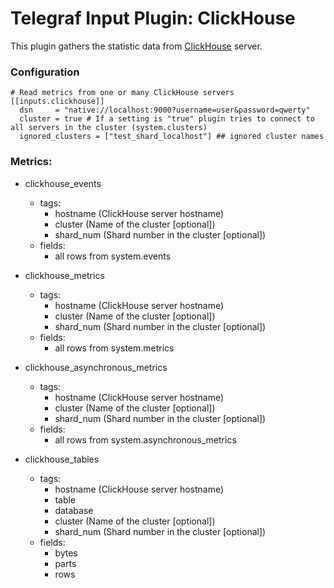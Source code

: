 # Telegraf Input Plugin: ClickHouse

This plugin gathers the statistic data from [ClickHouse](https://github.com/yandex/ClickHouse)  server.

### Configuration
```
# Read metrics from one or many ClickHouse servers
[[inputs.clickhouse]]
  dsn     = "native://localhost:9000?username=user&password=qwerty"
  cluster = true # If a setting is "true" plugin tries to connect to all servers in the cluster (system.clusters)
  ignored_clusters = ["test_shard_localhost"] ## ignored cluster names
```

### Metrics:
- clickhouse_events
  - tags:
    - hostname (ClickHouse server hostname)
    - cluster (Name of the cluster [optional])
    - shard_num (Shard number in the cluster [optional])
  - fields:
    - all rows from system.events

- clickhouse_metrics
  - tags:
    - hostname (ClickHouse server hostname)
    - cluster (Name of the cluster [optional])
    - shard_num (Shard number in the cluster [optional])
  - fields:
    - all rows from system.metrics

- clickhouse_asynchronous_metrics
  - tags:
    - hostname (ClickHouse server hostname)
    - cluster (Name of the cluster [optional])
    - shard_num (Shard number in the cluster [optional])
  - fields:
    - all rows from system.asynchronous_metrics

- clickhouse_tables
  - tags:
    - hostname (ClickHouse server hostname)
    - table
    - database
    - cluster (Name of the cluster [optional])
    - shard_num (Shard number in the cluster [optional])
  - fields:
    - bytes
    - parts
    - rows

